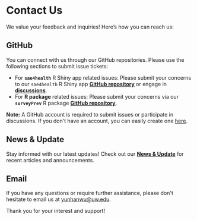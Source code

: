 # Contact Us

We value your feedback and inquiries! Here’s how you can reach us:

## GitHub

You can connect with us through our GitHub repositories. Please use the following sections to submit issue tickets:

- For **`sae4health`** R Shiny app related issues: Please submit your concerns to our `sae4health` R Shiny app <a href="https://github.com/wu-thomas/sae4health/issues" target="_blank">**GitHub repository**</a> or engage in <a href="https://github.com/wu-thomas/sae4health/discussions" target="_blank">**discussions**</a>.
- For **R package** related issues: Please submit your concerns via our **`surveyPrev`** R package <a href="https://github.com/richardli/surveyPrev/issues" target="_blank">**GitHub repository**</a>.

**Note:** A GitHub account is required to submit issues or participate in discussions. If you don't have an account, you can easily create one <a href="https://github.com/join" target="_blank">here</a>.

## News & Update

Stay informed with our latest updates! Check out our [**News & Update**](../blog/index.md) for recent articles and announcements.

## Email

If you have any questions or require further assistance, please don't hesitate to email us at <span style="color:#007BFF;">yunhanwu@uw.edu</span>.

Thank you for your interest and support!
